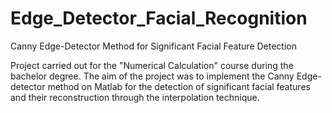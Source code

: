 # Edge_Detector_Facial_Recognition
Canny Edge-Detector Method for Significant Facial Feature Detection

Project carried out for the "Numerical Calculation" course during the bachelor degree.
The aim of the project was to implement the Canny Edge-detector method on Matlab for the detection of significant facial features and their reconstruction through the interpolation technique.
